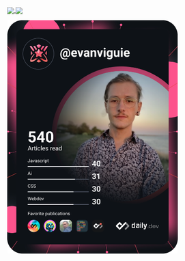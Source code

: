 <a href="https://github.com/evanviguie/github-readme-stats">
  <img height=200 align="center" src="://github-readme-stats.vercel.app/api?username=evanviguie&hide=stars,prs,issues&show_icons=true&theme=dracula" />
</a>
<a href="https://github.com/evanviguie/convoychat">
  <img height=200 align="center" src="https://github-readme-stats.vercel.app/api/top-langs/?username=evanviguie&theme=dracula&card_width=320" />
</a>


<a href="https://app.daily.dev/evanviguie"><img src="https://github.com/EvanViguie/EvanViguie/blob/main/devcard.svg" width="400" alt="Evan Viguié's Dev Card"/></a>
